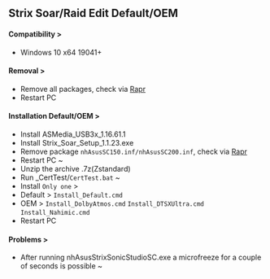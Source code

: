 ## Strix Soar/Raid Edit Default/OEM
#### Compatibility >
- Windows 10 x64 19041+
#### Removal >
- Remove all packages, check via [Rapr][DriverStoreExplorer]
- Restart PC
#### Installation Default/OEM >
- Install ASMedia_USB3x_1.16.61.1
- Install Strix_Soar_Setup_1.1.23.exe
- Remove package `nhAsusSC150.inf/nhAsusSC200.inf`, check via [Rapr][DriverStoreExplorer]
- Restart PC ~
- Unzip the archive .7z(Zstandard)
- Run _CertTest/`CertTest.bat` ~
- Install `Only one` >
- Default >
`Install_Default.cmd`
- OEM >
`Install_DolbyAtmos.cmd`
`Install_DTSXUltra.cmd`
`Install_Nahimic.cmd`
- Restart PC
#### Problems >
- After running nhAsusStrixSonicStudioSC.exe a microfreeze for a couple of seconds is possible ~

[DriverStoreExplorer]: https://github.com/lostindark/DriverStoreExplorer
